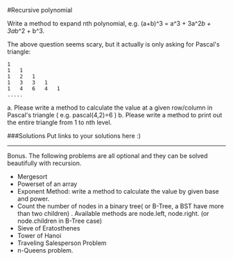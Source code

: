 #Recursive polynomial

Write a method to expand nth polynomial, e.g. (a+b)^3 = a^3 + 3a^2*b + 3a*b^2 + b^3.

The above question seems scary, but it actually is only asking for Pascal's triangle:

```
1
1   1
1   2   1
1   3   3   1
1   4   6   4   1
.....
```

 a. Please write a method to calculate the value at a given row/column in Pascal's triangle ( e.g. pascal(4,2)=6 )
 b. Please write a method to print out the entire triangle from 1 to nth level.


###Solutions
Put links to your solutions here :)


----------------------
Bonus. The following problems are all optional and they can be solved beautifully with recursion.

- Mergesort
- Powerset of an array
- Exponent Method: write a method to calculate the value by given base and power.
- Count the number of nodes in a binary tree( or B-Tree, a BST have more than two children) . Available methods are node.left, node.right.  (or node.children in B-Tree case)
- Sieve of Eratosthenes
- Tower of Hanoi
- Traveling Salesperson Problem
- n-Queens problem.